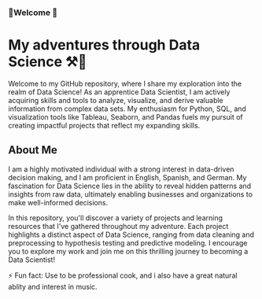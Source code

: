 ### 🌴Welcome 🌴

<!--
**Pablocastrophy/Pablocastrophy** is a ✨ _special_ ✨ repository because its `README.md` (this file) appears on your GitHub profile.

Here are some ideas to get you started:

- 🔭 I’m currently working on ...
- 🌱 I’m currently learning ...
- 👯 I’m looking to collaborate on ...
- 🤔 I’m looking for help with ...
- 💬 Ask me about ...
- 📫 How to reach me: ...
- 😄 Pronouns: ...
- ⚡ Fun fact: ...
-->
# My adventures through Data Science ⚒🚸

Welcome to my GitHub repository, where I share my exploration into the realm of Data Science! As an apprentice Data Scientist, I am actively acquiring skills and tools to analyze, visualize, and derive valuable information from complex data sets. My enthusiasm for Python, SQL, and visualization tools like Tableau, Seaborn, and Pandas fuels my pursuit of creating impactful projects that reflect my expanding skills.

## About Me

I am a highly motivated individual with a strong interest in data-driven decision making, and I am proficient in English, Spanish, and German. My fascination for Data Science lies in the ability to reveal hidden patterns and insights from raw data, ultimately enabling businesses and organizations to make well-informed decisions.

In this repository, you'll discover a variety of projects and learning resources that I've gathered throughout my adventure. Each project highlights a distinct aspect of Data Science, ranging from data cleaning and preprocessing to hypothesis testing and predictive modeling. I encourage you to explore my work and join me on this thrilling journey to becoming a Data Scientist!

⚡ Fun fact: Use to be professional cook, and i also have a great natural ablity and interest in music.  
